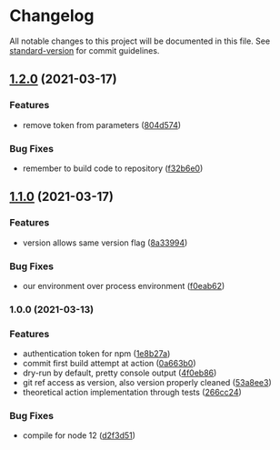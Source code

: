 # Changelog

All notable changes to this project will be documented in this file. See [standard-version](https://github.com/conventional-changelog/standard-version) for commit guidelines.

## [1.2.0](https://github.com/matt-usurp/npm-publish/compare/v1.1.0...v1.2.0) (2021-03-17)


### Features

* remove token from parameters ([804d574](https://github.com/matt-usurp/npm-publish/commit/804d5747021641db245032dad817e61d0cd7d8f7))


### Bug Fixes

* remember to build code to repository ([f32b6e0](https://github.com/matt-usurp/npm-publish/commit/f32b6e007ae4d64742199c2059f8446e8f8164b1))

## [1.1.0](https://github.com/matt-usurp/npm-publish/compare/v1.0.0...v1.1.0) (2021-03-17)


### Features

* version allows same version flag ([8a33994](https://github.com/matt-usurp/npm-publish/commit/8a33994ef2360e8943bf478835e436c61a0bb486))


### Bug Fixes

* our environment over process environment ([f0eab62](https://github.com/matt-usurp/npm-publish/commit/f0eab6256fa2ff58125f0fe7ff23ad6eb21245ae))

### 1.0.0 (2021-03-13)


### Features

* authentication token for npm ([1e8b27a](https://github.com/matt-usurp/npm-publish/commit/1e8b27ad065ea47bf1ce85acf990a94937d51b6d))
* commit first build attempt at action ([0a663b0](https://github.com/matt-usurp/npm-publish/commit/0a663b0eca90ae42f6d8e1718cecc30979b186f3))
* dry-run by default, pretty console output ([4f0eb86](https://github.com/matt-usurp/npm-publish/commit/4f0eb8678060e1e7e7ebc6bff8810fc70fe0aa02))
* git ref access as version, also version properly cleaned ([53a8ee3](https://github.com/matt-usurp/npm-publish/commit/53a8ee3bc1f10625b3cfa9d9e6b1c2c2d7efb882))
* theoretical action implementation through tests ([266cc24](https://github.com/matt-usurp/npm-publish/commit/266cc24accd67f5a6c6bb214b008bc9e3de3e806))


### Bug Fixes

* compile for node 12 ([d2f3d51](https://github.com/matt-usurp/npm-publish/commit/d2f3d516dd1a6b4ed6f35c4643c091129da02090))
